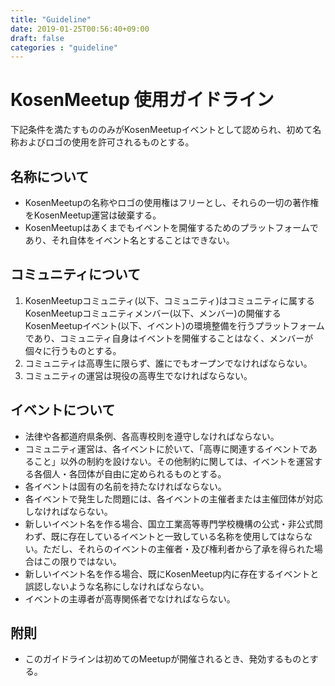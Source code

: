 ```yaml
---
title: "Guideline"
date: 2019-01-25T00:56:40+09:00
draft: false
categories : "guideline"
---
```


# KosenMeetup 使用ガイドライン

下記条件を満たすもののみがKosenMeetupイベントとして認められ、初めて名称およびロゴの使用を許可されるものとする。

## 名称について

+ KosenMeetupの名称やロゴの使用権はフリーとし、それらの一切の著作権をKosenMeetup運営は破棄する。
+ KosenMeetupはあくまでもイベントを開催するためのプラットフォームであり、それ自体をイベント名とすることはできない。

## コミュニティについて

1. KosenMeetupコミュニティ(以下、コミュニティ)はコミュニティに属するKosenMeetupコミュニティメンバー(以下、メンバー)の開催するKosenMeetupイベント(以下、イベント)の環境整備を行うプラットフォームであり、コミュニティ自身はイベントを開催することはなく、メンバーが個々に行うものとする。
1. コミュニティは高専生に限らず、誰にでもオープンでなければならない。
1. コミュニティの運営は現役の高専生でなければならない。

## イベントについて

+ 法律や各都道府県条例、各高専校則を遵守しなければならない。
+ コミュニティ運営は、各イベントに於いて、「高専に関連するイベントであること」以外の制約を設けない。その他制約に関しては、イベントを運営する各個人・各団体が自由に定められるものとする。
+ 各イベントは固有の名前を持たなければならない。
+ 各イベントで発生した問題には、各イベントの主催者または主催団体が対応しなければならない。
+ 新しいイベント名を作る場合、国立工業高等専門学校機構の公式・非公式問わず、既に存在しているイベントと一致している名称を使用してはならない。ただし、それらのイベントの主催者・及び権利者から了承を得られた場合はこの限りではない。
+ 新しいイベント名を作る場合、既にKosenMeetup内に存在するイベントと誤認しないような名称にしなければならない。
+ イベントの主導者が高専関係者でなければならない。

## 附則

+ このガイドラインは初めてのMeetupが開催されるとき、発効するものとする。
